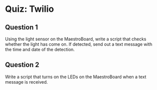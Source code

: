 # Quiz: Twilio

## Question 1

Using the light sensor on the MaestroBoard, write a script that checks whether the light has come on. If detected, send out a text message with the time and date of the detection.

## Question 2

Write a script that turns on the LEDs on the MaestroBoard when a text message is received.